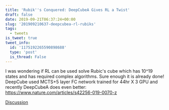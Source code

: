 ```yaml
---
title: 'Rubik''s Conquered: DeepCubeA Gives RL a Twist'
draft: false
date: 2019-09-21T06:37:24+00:00
slug: '201909210637-deepcubea-rl-rubiks'
tags:
  - tweets
is_tweet: true
tweet_info:
  id: '1175192265590898688'
  type: 'post'
  is_thread: False
---
```




I was wondering if RL can be used solve Rubic's cube which has 10^19 states and has required complex algorithms. Sure enough it is already done! DeepCube used MCTS+5 layer FC network trained for 44hr X 3 GPU and recently DeepCubeA does even better: <https://www.nature.com/articles/s42256-019-0070-z>

[Discussion](https://x.com/sytelus/status/1175192265590898688)
